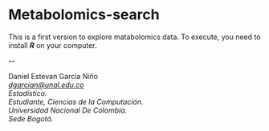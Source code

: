 # Metabolomics-search

This is a first version to explore matabolomics data. To execute, you need to install ***R*** on your computer.

**\--**

Daniel Estevan Garcia Niño\
[*dgarcian\@unal.edu.co*](mailto:dgarcian@unal.edu.co)*\
Estadístico.\
Estudiante, Ciencias de la Computación.\
Universidad Nacional De Colombia.\
Sede Bogotá.*
